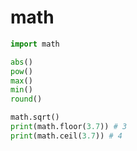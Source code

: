# math

```python
import math
```

```python
abs()
pow()
max()
min()
round()

math.sqrt()
print(math.floor(3.7)) # 3
print(math.ceil(3.7)) # 4
```